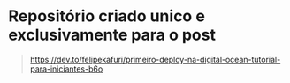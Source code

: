 # Repositório criado unico e exclusivamente para o post

> https://dev.to/felipekafuri/primeiro-deploy-na-digital-ocean-tutorial-para-iniciantes-b6o
